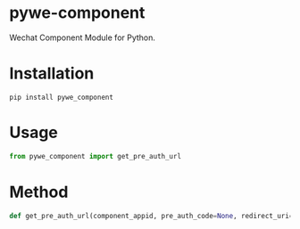 # pywe-component

Wechat Component Module for Python.

# Installation

```shell
pip install pywe_component
```

# Usage

```python
from pywe_component import get_pre_auth_url
```

# Method

```python
def get_pre_auth_url(component_appid, pre_auth_code=None, redirect_uri=None, auth_type=3)
```
